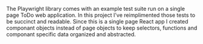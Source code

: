The Playwright library comes with an example test suite run on a single page ToDo web application. In this project I've reimplimented those tests to be succinct and readable. Since this is a single page React app I created componant objects instead of page objects to keep selectors, functions and componant specific data organized and abstracted.